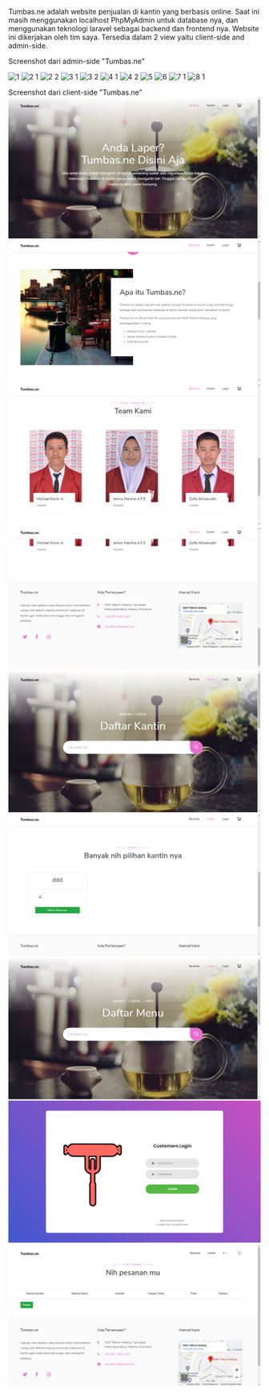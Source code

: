 Tumbas.ne adalah website penjualan di kantin yang berbasis online. Saat ini masih menggunakan localhost PhpMyAdmin untuk database nya, dan menggunakan teknologi laravel sebagai backend dan frontend nya. Website ini dikerjakan oleh tim saya. Tersedia dalam 2 view yaitu client-side and admin-side.

Screenshot dari admin-side "Tumbas.ne"

![1](https://user-images.githubusercontent.com/41983863/71258667-5d2d2780-2369-11ea-9bd1-374888e3e67c.jpg)
![2 1](https://user-images.githubusercontent.com/41983863/71258668-5dc5be00-2369-11ea-8b95-a93a5a66b4e4.jpg)
![2 2](https://user-images.githubusercontent.com/41983863/71258670-5dc5be00-2369-11ea-9a98-8c4a39c7d7d9.jpg)
![3 1](https://user-images.githubusercontent.com/41983863/71258671-5e5e5480-2369-11ea-8fea-a447029894d5.jpg)
![3 2](https://user-images.githubusercontent.com/41983863/71258672-5e5e5480-2369-11ea-8ec4-b06d122622ce.jpg)
![4 1](https://user-images.githubusercontent.com/41983863/71258674-5e5e5480-2369-11ea-9b2a-628f2b3acf29.jpg)
![4 2](https://user-images.githubusercontent.com/41983863/71258675-5ef6eb00-2369-11ea-80e6-c65da3aba0fa.jpg)
![5](https://user-images.githubusercontent.com/41983863/71258676-5ef6eb00-2369-11ea-8839-e653ce9b4979.jpg)
![6](https://user-images.githubusercontent.com/41983863/71258677-5ef6eb00-2369-11ea-8959-4fc307ea68fe.jpg)
![7 1](https://user-images.githubusercontent.com/41983863/71258678-5f8f8180-2369-11ea-9dfd-5af953f8931f.jpg)
![8 1](https://user-images.githubusercontent.com/41983863/71258666-5c949100-2369-11ea-88c0-24274106fbd9.jpg)

Screenshot dari client-side "Tumbas.ne"
![1](https://github.com/MichaelKevinAdinata27RPL/Tumbas.ne/blob/master/doc/screenshoot-039.png?raw=true)
![2](https://github.com/MichaelKevinAdinata27RPL/Tumbas.ne/blob/master/doc/screenshoot-040.png?raw=true)
![3](https://github.com/MichaelKevinAdinata27RPL/Tumbas.ne/blob/master/doc/screenshoot-041.png?raw=true)
![4](https://github.com/MichaelKevinAdinata27RPL/Tumbas.ne/blob/master/doc/screenshoot-042.png?raw=true)
![5](https://github.com/MichaelKevinAdinata27RPL/Tumbas.ne/blob/master/doc/screenshoot-043.png?raw=true)
![6](https://github.com/MichaelKevinAdinata27RPL/Tumbas.ne/blob/master/doc/screenshoot-044.png?raw=true)
![7](https://github.com/MichaelKevinAdinata27RPL/Tumbas.ne/blob/master/doc/screenshoot-045.png?raw=true)
![8](https://github.com/MichaelKevinAdinata27RPL/Tumbas.ne/blob/master/doc/screenshoot-046.png?raw=true)
![9](https://github.com/MichaelKevinAdinata27RPL/Tumbas.ne/blob/master/doc/screenshoot-047.png?raw=true)
